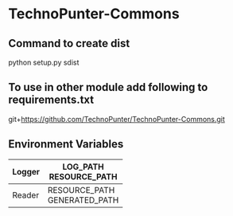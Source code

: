 # TechnoPunter-Commons

## Command to create dist
python setup.py sdist

## To use in other module add following to requirements.txt
git+https://github.com/TechnoPunter/TechnoPunter-Commons.git


## Environment Variables

| Logger | LOG_PATH<br/>RESOURCE_PATH       |
|--------|----------------------------------|
| Reader | RESOURCE_PATH<br/>GENERATED_PATH |
